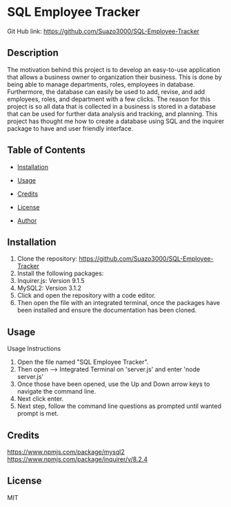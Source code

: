 # SQL Employee Tracker

Git Hub link: https://github.com/Suazo3000/SQL-Employee-Tracker

## Description

The motivation behind this project is to develop an easy-to-use application that allows a business owner to organization their business. This is done by being able to manage departments, roles, employees in database. Furthermore, the database can easily be used to add, revise, and add employees, roles, and department with a few clicks. The reason for this project is so all data that is collected in a business is stored in a database that can be used for further data analysis and tracking, and planning. This project has thought me how to create a database using SQL and the inquirer package to have and user friendly interface.


## Table of Contents

 
- [Installation](#installation)

- [Usage](#usage)

- [Credits](#credits)

- [License](#license)

- [Author](#Author)

 

## Installation

1. Clone the repository: https://github.com/Suazo3000/SQL-Employee-Tracker
2. Install the following packages:
3. Inquirer.js: Version 9.1.5
4. MySQL2: Version 3.1.2
5. Click and open the repository with a code editor.
6. Then open the file with an integrated terminal, once the packages have been installed and ensure the documentation has been cloned.

## Usage

Usage Instructions

1. Open the file named "SQL Employee Tracker".
2. Then open --> Integrated Terminal on 'server.js' and enter 'node server.js'
3. Once those have been opened, use the Up and Down arrow keys to navigate the command line.
4. Next click enter.
5. Next step, follow the command line questions as prompted until wanted prompt is met.
 
## Credits
https://www.npmjs.com/package/mysql2 \
https://www.npmjs.com/package/inquirer/v/8.2.4
 
 
## License
MIT